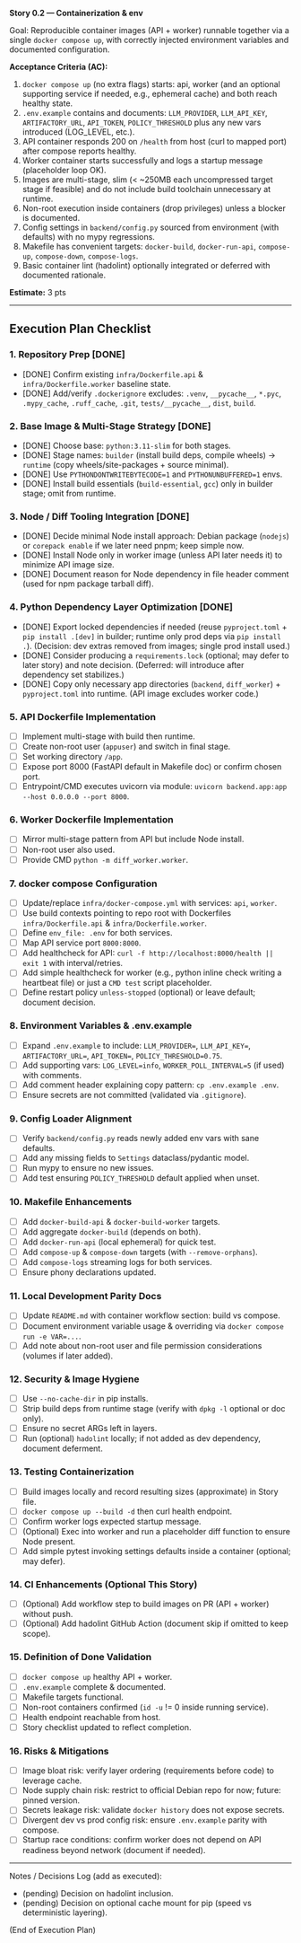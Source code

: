 **Story 0.2 — Containerization & env**

Goal: Reproducible container images (API + worker) runnable together via a single `docker compose up`, with correctly injected environment variables and documented configuration.

**Acceptance Criteria (AC):**
1. `docker compose up` (no extra flags) starts: api, worker (and an optional supporting service if needed, e.g., ephemeral cache) and both reach healthy state.
2. `.env.example` contains and documents: `LLM_PROVIDER`, `LLM_API_KEY`, `ARTIFACTORY_URL`, `API_TOKEN`, `POLICY_THRESHOLD` plus any new vars introduced (LOG_LEVEL, etc.).
3. API container responds 200 on `/health` from host (curl to mapped port) after compose reports healthy.
4. Worker container starts successfully and logs a startup message (placeholder loop OK).
5. Images are multi-stage, slim (< ~250MB each uncompressed target stage if feasible) and do not include build toolchain unnecessary at runtime.
6. Non-root execution inside containers (drop privileges) unless a blocker is documented.
7. Config settings in `backend/config.py` sourced from environment (with defaults) with no mypy regressions.
8. Makefile has convenient targets: `docker-build`, `docker-run-api`, `compose-up`, `compose-down`, `compose-logs`.
9. Basic container lint (hadolint) optionally integrated or deferred with documented rationale.

**Estimate:** 3 pts

---

## Execution Plan Checklist

### 1. Repository Prep [DONE]
- [DONE] Confirm existing `infra/Dockerfile.api` & `infra/Dockerfile.worker` baseline state.
- [DONE] Add/verify `.dockerignore` excludes: `.venv`, `__pycache__`, `*.pyc`, `.mypy_cache`, `.ruff_cache`, `.git`, `tests/__pycache__`, `dist`, `build`.

### 2. Base Image & Multi-Stage Strategy [DONE]
- [DONE] Choose base: `python:3.11-slim` for both stages.
- [DONE] Stage names: `builder` (install build deps, compile wheels) -> `runtime` (copy wheels/site-packages + source minimal).
- [DONE] Use `PYTHONDONTWRITEBYTECODE=1` and `PYTHONUNBUFFERED=1` envs.
- [DONE] Install build essentials (`build-essential`, `gcc`) only in builder stage; omit from runtime.

### 3. Node / Diff Tooling Integration [DONE]
- [DONE] Decide minimal Node install approach: Debian package (`nodejs`) or `corepack enable` if we later need pnpm; keep simple now.
- [DONE] Install Node only in worker image (unless API later needs it) to minimize API image size.
- [DONE] Document reason for Node dependency in file header comment (used for npm package tarball diff).

### 4. Python Dependency Layer Optimization [DONE]
- [DONE] Export locked dependencies if needed (reuse `pyproject.toml` + `pip install .[dev]` in builder; runtime only prod deps via `pip install .`). (Decision: dev extras removed from images; single prod install used.)
- [DONE] Consider producing a `requirements.lock` (optional; may defer to later story) and note decision. (Deferred: will introduce after dependency set stabilizes.)
- [DONE] Copy only necessary app directories (`backend`, `diff_worker`) + `pyproject.toml` into runtime. (API image excludes worker code.)

### 5. API Dockerfile Implementation
- [ ] Implement multi-stage with build then runtime.
- [ ] Create non-root user (`appuser`) and switch in final stage.
- [ ] Set working directory `/app`.
- [ ] Expose port 8000 (FastAPI default in Makefile doc) or confirm chosen port.
- [ ] Entrypoint/CMD executes uvicorn via module: `uvicorn backend.app:app --host 0.0.0.0 --port 8000`.

### 6. Worker Dockerfile Implementation
- [ ] Mirror multi-stage pattern from API but include Node install.
- [ ] Non-root user also used.
- [ ] Provide CMD `python -m diff_worker.worker`.

### 7. docker compose Configuration
- [ ] Update/replace `infra/docker-compose.yml` with services: `api`, `worker`.
- [ ] Use build contexts pointing to repo root with Dockerfiles `infra/Dockerfile.api` & `infra/Dockerfile.worker`.
- [ ] Define `env_file: .env` for both services.
- [ ] Map API service port `8000:8000`.
- [ ] Add healthcheck for API: `curl -f http://localhost:8000/health || exit 1` with interval/retries.
- [ ] Add simple healthcheck for worker (e.g., python inline check writing a heartbeat file) or just a `CMD test` script placeholder.
- [ ] Define restart policy `unless-stopped` (optional) or leave default; document decision.

### 8. Environment Variables & .env.example
- [ ] Expand `.env.example` to include: `LLM_PROVIDER=`, `LLM_API_KEY=`, `ARTIFACTORY_URL=`, `API_TOKEN=`, `POLICY_THRESHOLD=0.75`.
- [ ] Add supporting vars: `LOG_LEVEL=info`, `WORKER_POLL_INTERVAL=5` (if used) with comments.
- [ ] Add comment header explaining copy pattern: `cp .env.example .env`.
- [ ] Ensure secrets are not committed (validated via `.gitignore`).

### 9. Config Loader Alignment
- [ ] Verify `backend/config.py` reads newly added env vars with sane defaults.
- [ ] Add any missing fields to `Settings` dataclass/pydantic model.
- [ ] Run mypy to ensure no new issues.
- [ ] Add test ensuring `POLICY_THRESHOLD` default applied when unset.

### 10. Makefile Enhancements
- [ ] Add `docker-build-api` & `docker-build-worker` targets.
- [ ] Add aggregate `docker-build` (depends on both).
- [ ] Add `docker-run-api` (local ephemeral) for quick test.
- [ ] Add `compose-up` & `compose-down` targets (with `--remove-orphans`).
- [ ] Add `compose-logs` streaming logs for both services.
- [ ] Ensure phony declarations updated.

### 11. Local Development Parity Docs
- [ ] Update `README.md` with container workflow section: build vs compose.
- [ ] Document environment variable usage & overriding via `docker compose run -e VAR=...`.
- [ ] Add note about non-root user and file permission considerations (volumes if later added).

### 12. Security & Image Hygiene
- [ ] Use `--no-cache-dir` in pip installs.
- [ ] Strip build deps from runtime stage (verify with `dpkg -l` optional or doc only).
- [ ] Ensure no secret ARGs left in layers.
- [ ] Run (optional) `hadolint` locally; if not added as dev dependency, document deferment.

### 13. Testing Containerization
- [ ] Build images locally and record resulting sizes (approximate) in Story file.
- [ ] `docker compose up --build -d` then curl health endpoint.
- [ ] Confirm worker logs expected startup message.
- [ ] (Optional) Exec into worker and run a placeholder diff function to ensure Node present.
- [ ] Add simple pytest invoking settings defaults inside a container (optional; may defer).

### 14. CI Enhancements (Optional This Story)
- [ ] (Optional) Add workflow step to build images on PR (API + worker) without push.
- [ ] (Optional) Add hadolint GitHub Action (document skip if omitted to keep scope).

### 15. Definition of Done Validation
- [ ] `docker compose up` healthy API + worker.
- [ ] `.env.example` complete & documented.
- [ ] Makefile targets functional.
- [ ] Non-root containers confirmed (`id -u` != 0 inside running service).
- [ ] Health endpoint reachable from host.
- [ ] Story checklist updated to reflect completion.

### 16. Risks & Mitigations
- [ ] Image bloat risk: verify layer ordering (requirements before code) to leverage cache.
- [ ] Node supply chain risk: restrict to official Debian repo for now; future: pinned version.
- [ ] Secrets leakage risk: validate `docker history` does not expose secrets.
- [ ] Divergent dev vs prod config risk: ensure `.env.example` parity with compose.
- [ ] Startup race conditions: confirm worker does not depend on API readiness beyond network (document if needed).

---

Notes / Decisions Log (add as executed):
- (pending) Decision on hadolint inclusion.
- (pending) Decision on optional cache mount for pip (speed vs deterministic layering).

(End of Execution Plan)
